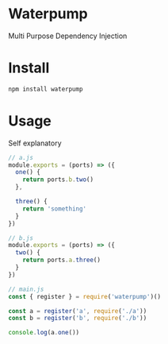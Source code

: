 # Waterpump

Multi Purpose Dependency Injection

# Install

```bash
npm install waterpump
```

# Usage

Self explanatory

```javascript
// a.js
module.exports = (ports) => ({
  one() {
    return ports.b.two()
  },

  three() {
    return 'something'
  }
})

// b.js
module.exports = (ports) => ({
  two() {
    return ports.a.three()
  }
})

// main.js
const { register } = require('waterpump')()

const a = register('a', require('./a'))
const b = register('b', require('./b'))

console.log(a.one())
```
